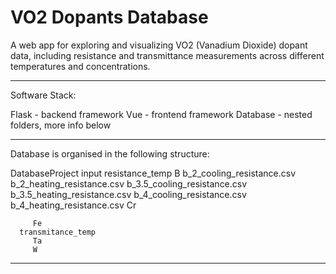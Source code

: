 # VO2 Dopants Database

A web app for exploring and visualizing VO2 (Vanadium Dioxide) dopant data, including resistance and transmittance measurements across different temperatures and concentrations.

---------------------------------------------------------------------------------------------

Software Stack:

Flask - backend framework
Vue - frontend framework
Database - nested folders, more info below

---------------------------------------------------------------------------------------------

Database is organised in the following structure:

DatabaseProject
   input
      resistance_temp
         B
            b_2_cooling_resistance.csv
            b_2_heating_resistance.csv
            b_3.5_cooling_resistance.csv
            b_3.5_heating_resistance.csv
            b_4_cooling_resistance.csv
            b_4_heating_resistance.csv
         Cr
      
         Fe
      transmitance_temp
         Ta
         W

---------------------------------------------------------------------------------------------


